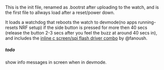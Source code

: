 This is the init file, renamed as .bootrst after uploading to the watch, and is the first file to allways load after a reset/power down. 


It loads a watchdog that reboots the watch to devmode(no apps running-resets NRF setup) if the side button is pressed for more then 40 secs (release the button 2-3 secs after you feel the buzz at around 40 secs in), and includes the [inline c screen/spi flash driver combo](https://gist.github.com/fanoush/3dede6a16cef85fbf55f9d925521e4a0) by @fanoush.

##### todo
show info messages in screen when in devmode. 
